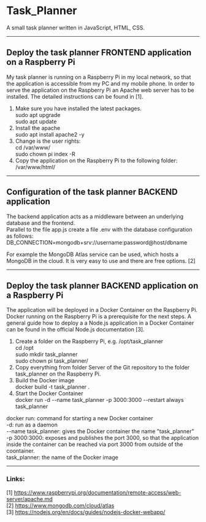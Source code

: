 # Task_Planner
 A small task planner written in JavaScript, HTML, CSS.

***

## Deploy the task planner FRONTEND application on a Raspberry Pi
My task planner is running on a Raspberry Pi in my local network, so that the application is accessible from my PC and my mobile phone. In order to serve the application on the Raspberry Pi an Apache web server has to be installed. The detailed instructions can be found in [1].

1. Make sure you have installed the latest packages.  
	sudo apt upgrade  
	sudo apt update  
2. Install the apache  
	sudo apt install apache2 -y  
3. Change is the user rights:  
	cd /var/www/  
	sudo chown pi index -R  
4. Copy the application on the Raspberry Pi to the following folder:  
	/var/www/html/  

***

## Configuration of the task planner BACKEND application
The backend application acts as a middleware between an underlying database and the frontend.  
Parallel to the file app.js create a file .env with the database configuration as follows:  
	DB_CONNECTION=mongodb+srv://username:password@host/dbname  
  
For example the MongoDB Atlas service can be used, which hosts a MongoDB in the cloud. It is very easy to use and there are free options. [2]

***

## Deploy the task planner BACKEND application on a Raspberry Pi
The application will be deployed in a Docker Container on the Raspberry Pi. Docker running on the Raspberry Pi is a prerequisite for the next steps. A general guide how to deploy a a Node.js application in a Docker Container can be found in the official Node.js documentation [3].

1. Create a folder on the Raspberry Pi, e.g. /opt/task_planner  
	cd /opt  
	sudo mkdir task_planner  
	sudo chown pi task_planner/  
2. Copy everything from folder Server of the Git repository to the folder task_planner on the Raspberry Pi.  
3. Build the Docker image  
	docker build -t task_planner .  
4. Start the Docker Container  
	docker run -d --name task_planner -p 3000:3000 --restart always task_planner  
  
docker run: command for starting a new Docker container  
-d: run as a daemon  
--name task_planner: gives the Docker container the name "task_planner"  
-p 3000:3000: exposes and publishes the port 3000, so that the application inside the container can be reached via port 3000 from outside of the coontainer.  
task_planner: the name of the Docker image  

***

### Links:
[1] https://www.raspberrypi.org/documentation/remote-access/web-server/apache.md  
[2] https://www.mongodb.com/cloud/atlas  
[3] https://nodejs.org/en/docs/guides/nodejs-docker-webapp/  
